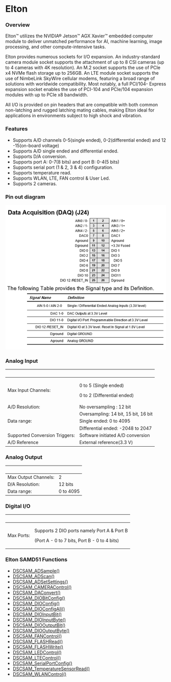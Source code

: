 # Elton

### Overview <a id="overview"></a>

Elton™ utilizes the NVIDIA® Jetson™ AGX Xavier™ embedded computer module to deliver unmatched performance for AI, machine learning, image processing, and other compute-intensive tasks. 

Elton provides numerous sockets for I/O expansion. An industry-standard camera module socket supports the attachment of up to 8 CSI cameras \(up to 4 cameras with 4K resolution\). An M.2 socket supports the use of PCIe x4 NVMe flash storage up to 256GB. An LTE module socket supports the use of NimbeLink SkyWire cellular modems, featuring a broad range of solutions with worldwide compatibility. Most notably, a full PCI/104- Express expansion socket enables the use of PCI-104 and PCIe/104 expansion modules with up to PCIe x8 bandwidth. 

All I/O is provided on pin headers that are compatible with both common non-latching and rugged latching mating cables, making Elton ideal for applications in environments subject to high shock and vibration.

### Features <a id="features"></a>

* Supports A/D channels 0-5\(single ended\), 0-2\(differential ended\) and 12 -15\(on-board voltage\)
* Supports A/D single ended and differential ended.
* Supports D/A conversion.
* Supports port A: 0-7\(8 bits\) and port B: 0-4\(5 bits\)
* Supports serial port \(1 & 2, 3 & 4\) configuration.
* Supports temperature read.
* Supports WLAN, LTE, FAN control & User Led.
* Supports 2 cameras.

### Pin out diagram

![](../../.gitbook/assets/elton.png)

### Analog Input <a id="analog-input"></a>

<table>
  <thead>
    <tr>
      <th style="text-align:left">&#x200B;</th>
      <th style="text-align:left">&#x200B;</th>
    </tr>
  </thead>
  <tbody>
    <tr>
      <td style="text-align:left">Max Input Channels:</td>
      <td style="text-align:left">
        <p>0 to 5 (Single ended)</p>
        <p>0 to 2 (Differential ended)</p>
      </td>
    </tr>
    <tr>
      <td style="text-align:left">A/D Resolution:</td>
      <td style="text-align:left">No oversampling : 12 bit</td>
    </tr>
    <tr>
      <td style="text-align:left">&#x200B;</td>
      <td style="text-align:left">Oversampling: 14 bit, 15 bit, 16 bit</td>
    </tr>
    <tr>
      <td style="text-align:left">Data range:</td>
      <td style="text-align:left">Single ended: 0 to 4095</td>
    </tr>
    <tr>
      <td style="text-align:left">&#x200B;</td>
      <td style="text-align:left">Differential ended: -2048 to 2047</td>
    </tr>
    <tr>
      <td style="text-align:left">Supported Conversion Triggers:</td>
      <td style="text-align:left">Software initiated A/D conversion</td>
    </tr>
    <tr>
      <td style="text-align:left">A/D Reference</td>
      <td style="text-align:left">External reference(3.3 V)</td>
    </tr>
  </tbody>
</table>

### Analog Output <a id="analog-output"></a>

| ​ | ​ |
| :--- | :--- |
| Max Output Channels: | 2 |
| D/A Resolution: | 12 bits |
| Data range: | 0 to 4095 |

### Digital I/O <a id="digital-i-o"></a>

<table>
  <thead>
    <tr>
      <th style="text-align:left">&#x200B;</th>
      <th style="text-align:left">&#x200B;</th>
    </tr>
  </thead>
  <tbody>
    <tr>
      <td style="text-align:left">Max Ports:</td>
      <td style="text-align:left">
        <p>Supports 2 DIO ports namely Port A &amp; Port B</p>
        <p>(Port A - 0 to 7 bits, Port B - 0 to 4 bits)</p>
      </td>
    </tr>
  </tbody>
</table>

### Elton SAMD51 Functions <a id="jethro-samd51-functions"></a>

* [​DSCSAM\_ADSample\(\) ​](../9.-samd51-apis/dscsam_adsample.md)
* ​[DSCSAM\_ADScan\(\) ​](../9.-samd51-apis/dscsam_adscan.md)
* ​[DSCSAM\_ADSetSettings\(\)](../9.-samd51-apis/dscsam_adsetsettings.md) ​
* ​[DSCSAM\_CAMERAControl\(\)](../9.-samd51-apis/dscsam_cameracontrol.md) ​
* ​[DSCSAM\_DAConvert\(\) ​](../9.-samd51-apis/dscsam_daconvert.md)
* ​[DSCSAM\_DIOBitConfig\(\)](../9.-samd51-apis/dscsam_diobitconfig.md) ​
* ​[DSCSAM\_DIOConfig\(\) ​](../9.-samd51-apis/dscsam_dioconfig.md)
* ​[DSCSAM\_DIOConfigAll\(\)](../9.-samd51-apis/dscsam_dioconfigall.md) ​
* ​[DSCSAM\_DIOInputBit\(\)](../9.-samd51-apis/dscsam_dioinputbit.md) ​
* ​[DSCSAM\_DIOInputByte\(\) ](../9.-samd51-apis/dscsam_dioinputbyte.md)​
* ​[DSCSAM\_DIOOutputBit\(\)](../9.-samd51-apis/dscsam_diooutputbit.md) ​
* [​DSCSAM\_DIOOutputByte\(\) ​](../9.-samd51-apis/dscsam_diooutputbyte.md)
* ​[DSCSAM\_FANControl\(\) ](../9.-samd51-apis/dscsam_fancontrol.md)​
* ​[DSCSAM\_FLASHRead\(\) ](../9.-samd51-apis/dscsam_flashread.md)​
* ​[DSCSAM\_FLASHWrite\(\) ](../9.-samd51-apis/dscsam_flashwrite.md)​
* ​[DSCSAM\_LEDControl\(\)](../9.-samd51-apis/dscsam_ledcontrol.md) ​
* ​[DSCSAM\_LTEControl\(\)](../9.-samd51-apis/dscsam_ltecontrol.md) ​
* [​DSCSAM\_SerialPortConfig\(\) ](../9.-samd51-apis/dscsam_serialportconfig.md)​
* ​[DSCSAM\_TemperatureSensorRead\(\)](../9.-samd51-apis/dscsam_temperaturesensorread.md) ​
* ​[DSCSAM\_WLANControl\(\)​](../9.-samd51-apis/dscsam_wlancontrol.md)

